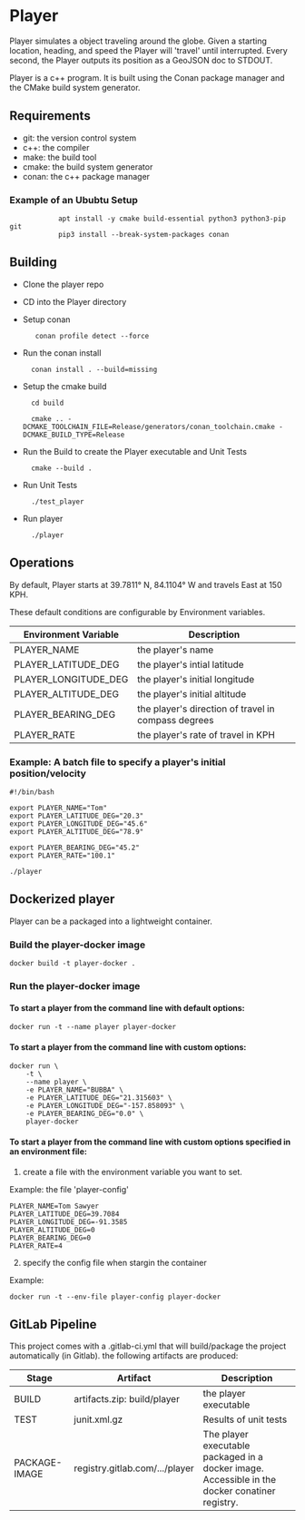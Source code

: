 # Player

Player simulates a object traveling around the globe.  Given a starting location, heading, and speed the Player will 'travel' until interrupted.  Every second, the Player outputs its position as a GeoJSON doc to STDOUT.

Player is a c++ program.  It is built using the Conan package manager and the CMake build system generator.

## Requirements

- git: the version control system
- c++: the compiler
- make: the build tool
- cmake: the build system generator
- conan: the c++ package manager

### Example of an Ububtu Setup

                apt install -y cmake build-essential python3 python3-pip git
                pip3 install --break-system-packages conan


## Building

* Clone the player repo
* CD into the Player directory
* Setup conan
        
         conan profile detect --force

* Run the conan install

        conan install . --build=missing

- Setup the cmake build
  
        cd build
        
        cmake .. -DCMAKE_TOOLCHAIN_FILE=Release/generators/conan_toolchain.cmake -DCMAKE_BUILD_TYPE=Release

- Run the Build to create the Player executable and Unit Tests

        cmake --build .


- Run Unit Tests

        ./test_player

- Run player

        ./player


## Operations

By default,  Player starts at  39.7811° N, 84.1104° W and travels East at 150 KPH.  

These default conditions are configurable by Environment variables.

| Environment Variable | Description |
| - | - |
| PLAYER_NAME | the player's name |
| PLAYER_LATITUDE_DEG | the player's intial latitude |
| PLAYER_LONGITUDE_DEG | the player's initial longitude |
| PLAYER_ALTITUDE_DEG | the player's initial altitude |
| PLAYER_BEARING_DEG | the player's direction of travel in compass degrees |
| PLAYER_RATE | the player's rate of travel in KPH |

### Example: A batch file to specify a player's initial position/velocity

```
#!/bin/bash

export PLAYER_NAME="Tom"
export PLAYER_LATITUDE_DEG="20.3"
export PLAYER_LONGITUDE_DEG="45.6"
export PLAYER_ALTITUDE_DEG="78.9"

export PLAYER_BEARING_DEG="45.2"
export PLAYER_RATE="100.1"

./player

```

## Dockerized player

Player can be a packaged into a lightweight container.

### Build the player-docker image

```
docker build -t player-docker .
```

### Run the player-docker image

#### To start a player from the command line with default options:
```
docker run -t --name player player-docker
```


#### To start a player from the command line with custom options:
```
docker run \
    -t \
    --name player \
    -e PLAYER_NAME="BUBBA" \
    -e PLAYER_LATITUDE_DEG="21.315603" \
    -e PLAYER_LONGITUDE_DEG="-157.858093" \
    -e PLAYER_BEARING_DEG="0.0" \
    player-docker
```

#### To start a player from the command line with custom options specified in an environment file:
1. create a file with the environment variable you want to set. 

Example: the file 'player-config' 
```
PLAYER_NAME=Tom Sawyer
PLAYER_LATITUDE_DEG=39.7084
PLAYER_LONGITUDE_DEG=-91.3585
PLAYER_ALTITUDE_DEG=0
PLAYER_BEARING_DEG=0
PLAYER_RATE=4
```

2. specify the config file when stargin the container

Example:
```
docker run -t --env-file player-config player-docker
```

## GitLab Pipeline

This project comes with a .gitlab-ci.yml that will build/package the project automatically (in Gitlab).  the following artifacts are produced:

| Stage | Artifact | Description |
| - | - | - |
| BUILD | artifacts.zip: build/player | the player executable |
| TEST | junit.xml.gz  | Results of unit tests |
| PACKAGE-IMAGE | registry.gitlab.com/.../player | The player executable packaged in a docker image.  Accessible in the docker conatiner registry. |

